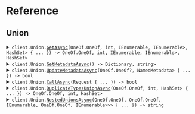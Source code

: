 # Reference
## Union
<details><summary><code>client.Union.<a href="/src/SeedUndiscriminatedUnions/Union/UnionClient.cs">GetAsync</a>(OneOf.OneOf<string, IEnumerable<string>, int, IEnumerable<int>, IEnumerable<IEnumerable<int>>, HashSet<string>> { ... }) -> OneOf.OneOf<string, IEnumerable<string>, int, IEnumerable<int>, IEnumerable<IEnumerable<int>>, HashSet<string>></code></summary>
<dl>
<dd>

#### 🔌 Usage

<dl>
<dd>

<dl>
<dd>

```csharp
await client.Union.GetAsync("string");
```
</dd>
</dl>
</dd>
</dl>

#### ⚙️ Parameters

<dl>
<dd>

<dl>
<dd>

**request:** `OneOf.OneOf<string, IEnumerable<string>, int, IEnumerable<int>, IEnumerable<IEnumerable<int>>, HashSet<string>>` 
    
</dd>
</dl>
</dd>
</dl>


</dd>
</dl>
</details>

<details><summary><code>client.Union.<a href="/src/SeedUndiscriminatedUnions/Union/UnionClient.cs">GetMetadataAsync</a>() -> Dictionary<OneOf.OneOf<KeyType, string>, string></code></summary>
<dl>
<dd>

#### 🔌 Usage

<dl>
<dd>

<dl>
<dd>

```csharp
await client.Union.GetMetadataAsync();
```
</dd>
</dl>
</dd>
</dl>


</dd>
</dl>
</details>

<details><summary><code>client.Union.<a href="/src/SeedUndiscriminatedUnions/Union/UnionClient.cs">UpdateMetadataAsync</a>(OneOf.OneOf<Dictionary<string, object?>?, NamedMetadata> { ... }) -> bool</code></summary>
<dl>
<dd>

#### 🔌 Usage

<dl>
<dd>

<dl>
<dd>

```csharp
await client.Union.UpdateMetadataAsync(
    new Dictionary<string, object>()
    {
        {
            "string",
            new Dictionary<object, object?>() { { "key", "value" } }
        },
    }
);
```
</dd>
</dl>
</dd>
</dl>

#### ⚙️ Parameters

<dl>
<dd>

<dl>
<dd>

**request:** `OneOf.OneOf<Dictionary<string, object?>?, NamedMetadata>` 
    
</dd>
</dl>
</dd>
</dl>


</dd>
</dl>
</details>

<details><summary><code>client.Union.<a href="/src/SeedUndiscriminatedUnions/Union/UnionClient.cs">CallAsync</a>(Request { ... }) -> bool</code></summary>
<dl>
<dd>

#### 🔌 Usage

<dl>
<dd>

<dl>
<dd>

```csharp
await client.Union.CallAsync(
    new Request
    {
        Union = new Dictionary<string, object>()
        {
            {
                "string",
                new Dictionary<object, object?>() { { "key", "value" } }
            },
        },
    }
);
```
</dd>
</dl>
</dd>
</dl>

#### ⚙️ Parameters

<dl>
<dd>

<dl>
<dd>

**request:** `Request` 
    
</dd>
</dl>
</dd>
</dl>


</dd>
</dl>
</details>

<details><summary><code>client.Union.<a href="/src/SeedUndiscriminatedUnions/Union/UnionClient.cs">DuplicateTypesUnionAsync</a>(OneOf.OneOf<string, IEnumerable<string>, int, HashSet<string>> { ... }) -> OneOf.OneOf<string, IEnumerable<string>, int, HashSet<string>></code></summary>
<dl>
<dd>

#### 🔌 Usage

<dl>
<dd>

<dl>
<dd>

```csharp
await client.Union.DuplicateTypesUnionAsync("string");
```
</dd>
</dl>
</dd>
</dl>

#### ⚙️ Parameters

<dl>
<dd>

<dl>
<dd>

**request:** `OneOf.OneOf<string, IEnumerable<string>, int, HashSet<string>>` 
    
</dd>
</dl>
</dd>
</dl>


</dd>
</dl>
</details>

<details><summary><code>client.Union.<a href="/src/SeedUndiscriminatedUnions/Union/UnionClient.cs">NestedUnionsAsync</a>(OneOf.OneOf<string, IEnumerable<string>, OneOf.OneOf<int, HashSet<string>, IEnumerable<string>, OneOf.OneOf<bool, HashSet<string>, IEnumerable<string>>>> { ... }) -> string</code></summary>
<dl>
<dd>

#### 🔌 Usage

<dl>
<dd>

<dl>
<dd>

```csharp
await client.Union.NestedUnionsAsync("string");
```
</dd>
</dl>
</dd>
</dl>

#### ⚙️ Parameters

<dl>
<dd>

<dl>
<dd>

**request:** `OneOf.OneOf<string, IEnumerable<string>, OneOf.OneOf<int, HashSet<string>, IEnumerable<string>, OneOf.OneOf<bool, HashSet<string>, IEnumerable<string>>>>` 
    
</dd>
</dl>
</dd>
</dl>


</dd>
</dl>
</details>

